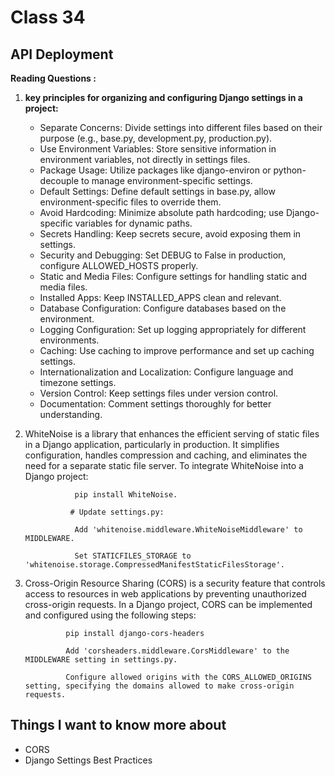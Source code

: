 # Class 34
## API Deployment
**Reading Questions :**
1. **key principles for organizing and configuring Django settings in a project:**

      * Separate Concerns: Divide settings into different files based on their purpose (e.g., base.py, development.py, production.py).
      * Use Environment Variables: Store sensitive information in environment variables, not directly in settings files.
      * Package Usage: Utilize packages like django-environ or python-decouple to manage environment-specific settings.
      * Default Settings: Define default settings in base.py, allow environment-specific files to override them.
      * Avoid Hardcoding: Minimize absolute path hardcoding; use Django-specific variables for dynamic paths.
      * Secrets Handling: Keep secrets secure, avoid exposing them in settings.
      * Security and Debugging: Set DEBUG to False in production, configure ALLOWED_HOSTS properly.
      * Static and Media Files: Configure settings for handling static and media files.
      * Installed Apps: Keep INSTALLED_APPS clean and relevant.
      * Database Configuration: Configure databases based on the environment.
      * Logging Configuration: Set up logging appropriately for different environments.
      * Caching: Use caching to improve performance and set up caching settings.
      * Internationalization and Localization: Configure language and timezone settings.
      * Version Control: Keep settings files under version control.
      * Documentation: Comment settings thoroughly for better understanding.
2. WhiteNoise is a library that enhances the efficient serving of static files in a Django application, particularly in production. It simplifies configuration, handles compression and caching, and eliminates the need for a separate static file server. To integrate WhiteNoise into a Django project:

                  pip install WhiteNoise.
   
                 # Update settings.py:
   
                  Add 'whitenoise.middleware.WhiteNoiseMiddleware' to MIDDLEWARE.
   
                  Set STATICFILES_STORAGE to 'whitenoise.storage.CompressedManifestStaticFilesStorage'.
   
3. Cross-Origin Resource Sharing (CORS) is a security feature that controls access to resources in web applications by preventing unauthorized cross-origin requests. In a Django project, CORS can be implemented and configured using the following steps:

                pip install django-cors-headers 
                
                Add 'corsheaders.middleware.CorsMiddleware' to the MIDDLEWARE setting in settings.py.
                
                Configure allowed origins with the CORS_ALLOWED_ORIGINS setting, specifying the domains allowed to make cross-origin requests.
                
## Things I want to know more about                
  * CORS
  * Django Settings Best Practices
